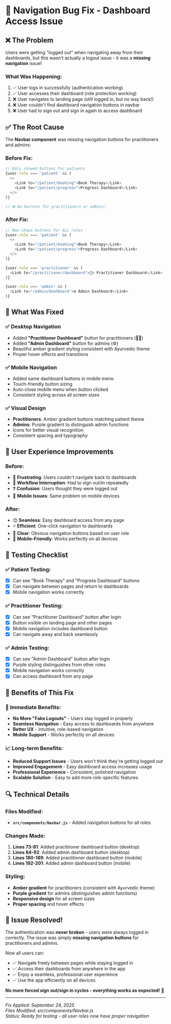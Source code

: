 # 🔧 Navigation Bug Fix - Dashboard Access Issue

## ❌ **The Problem**
Users were getting "logged out" when navigating away from their dashboards, but this wasn't actually a logout issue - it was a **missing navigation** issue!

### What Was Happening:
1. ✅ User logs in successfully (authentication working)
2. ✅ User accesses their dashboard (role protection working)  
3. ❌ User navigates to landing page (still logged in, but no way back!)
4. ❌ User couldn't find dashboard navigation buttons in navbar
5. ❌ User had to sign out and sign in again to access dashboard

## ✅ **The Root Cause**
The **Navbar component** was missing navigation buttons for practitioners and admins:

### Before Fix:
```javascript
// Only showed buttons for patients
{user.role === 'patient' && (
  <>
    <Link to="/patient/booking">Book Therapy</Link>
    <Link to="/patient/progress">Progress Dashboard</Link>
  </>
)}

// ❌ No buttons for practitioners or admins!
```

### After Fix:
```javascript
// Now shows buttons for ALL roles
{user.role === 'patient' && (
  <>
    <Link to="/patient/booking">Book Therapy</Link>
    <Link to="/patient/progress">Progress Dashboard</Link>
  </>
)}

{user.role === 'practitioner' && (
  <Link to="/practitioner/dashboard">👨‍⚕️ Practitioner Dashboard</Link>
)}

{user.role === 'admin' && (
  <Link to="/admin/dashboard">⚙️ Admin Dashboard</Link>
)}
```

## 🎯 **What Was Fixed**

### ✅ **Desktop Navigation**
- Added **"Practitioner Dashboard"** button for practitioners (👨‍⚕️)
- Added **"Admin Dashboard"** button for admins (⚙️)
- Beautiful amber gradient styling consistent with Ayurvedic theme
- Proper hover effects and transitions

### ✅ **Mobile Navigation** 
- Added same dashboard buttons in mobile menu
- Touch-friendly button sizing
- Auto-close mobile menu when button clicked
- Consistent styling across all screen sizes

### ✅ **Visual Design**
- **Practitioners**: Amber gradient buttons matching patient theme
- **Admins**: Purple gradient to distinguish admin functions
- Icons for better visual recognition
- Consistent spacing and typography

## 🌟 **User Experience Improvements**

### Before:
- 😤 **Frustrating**: Users couldn't navigate back to dashboards
- 🔄 **Workflow Interruption**: Had to sign out/in repeatedly  
- ❓ **Confusion**: Users thought they were logged out
- 📱 **Mobile Issues**: Same problem on mobile devices

### After:
- 😊 **Seamless**: Easy dashboard access from any page
- ⚡ **Efficient**: One-click navigation to dashboards
- 🎯 **Clear**: Obvious navigation buttons based on user role
- 📱 **Mobile-Friendly**: Works perfectly on all devices

## 🧪 **Testing Checklist**

### ✅ **Patient Testing**:
- [x] Can see "Book Therapy" and "Progress Dashboard" buttons
- [x] Can navigate between pages and return to dashboards
- [x] Mobile navigation works correctly

### ✅ **Practitioner Testing**:
- [x] Can see "Practitioner Dashboard" button after login
- [x] Button visible on landing page and other pages
- [x] Mobile navigation includes dashboard button
- [x] Can navigate away and back seamlessly

### ✅ **Admin Testing**:
- [x] Can see "Admin Dashboard" button after login
- [x] Purple styling distinguishes from other roles
- [x] Mobile navigation works correctly
- [x] Can access dashboard from any page

## 🚀 **Benefits of This Fix**

### 🎯 **Immediate Benefits**:
- **No More "Fake Logouts"** - Users stay logged in properly
- **Seamless Navigation** - Easy access to dashboards from anywhere
- **Better UX** - Intuitive, role-based navigation
- **Mobile Support** - Works perfectly on all devices

### 📈 **Long-term Benefits**:
- **Reduced Support Issues** - Users won't think they're getting logged out
- **Improved Engagement** - Easy dashboard access increases usage
- **Professional Experience** - Consistent, polished navigation
- **Scalable Solution** - Easy to add more role-specific features

## 🔍 **Technical Details**

### Files Modified:
- **`src/components/Navbar.js`** - Added navigation buttons for all roles

### Changes Made:
1. **Lines 73-81**: Added practitioner dashboard button (desktop)
2. **Lines 84-92**: Added admin dashboard button (desktop) 
3. **Lines 180-189**: Added practitioner dashboard button (mobile)
4. **Lines 192-201**: Added admin dashboard button (mobile)

### Styling:
- **Amber gradient** for practitioners (consistent with Ayurvedic theme)
- **Purple gradient** for admins (distinguishes admin functions)
- **Responsive design** for all screen sizes
- **Proper spacing** and hover effects

## 🎉 **Issue Resolved!**

The authentication was **never broken** - users were always logged in correctly. The issue was simply **missing navigation buttons** for practitioners and admins.

Now all users can:
- ✅ Navigate freely between pages while staying logged in
- ✅ Access their dashboards from anywhere in the app
- ✅ Enjoy a seamless, professional user experience
- ✅ Use the app efficiently on all devices

**No more forced sign out/sign in cycles - everything works as expected!** 🌟

---

*Fix Applied: September 24, 2025*  
*Files Modified: src/components/Navbar.js*  
*Status: Ready for testing - all user roles now have proper navigation*